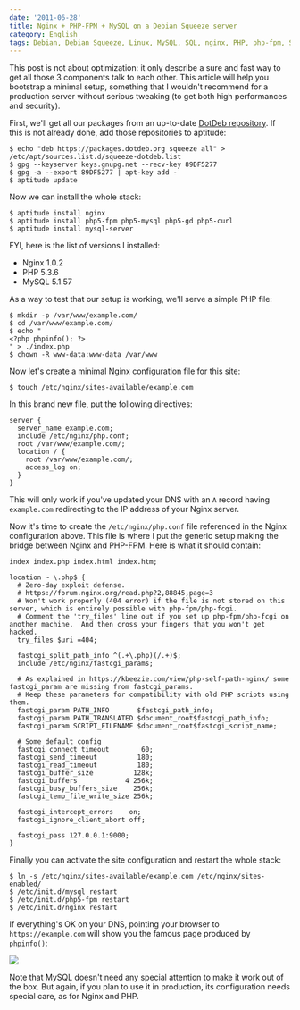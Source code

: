 ```yaml
---
date: '2011-06-28'
title: Nginx + PHP-FPM + MySQL on a Debian Squeeze server
category: English
tags: Debian, Debian Squeeze, Linux, MySQL, SQL, nginx, PHP, php-fpm, Server, Web
---
```


This post is not about optimization: it only describe a sure and fast way to get all those 3 components talk to each other. This article will help you bootstrap a minimal setup, something that I wouldn't recommend for a production server without serious tweaking (to get both high performances and security).

First, we'll get all our packages from an up-to-date [DotDeb repository](https://www.dotdeb.org/). If this is not already done, add those repositories to aptitude:

```shell-session
$ echo "deb https://packages.dotdeb.org squeeze all" > /etc/apt/sources.list.d/squeeze-dotdeb.list
$ gpg --keyserver keys.gnupg.net --recv-key 89DF5277
$ gpg -a --export 89DF5277 | apt-key add -
$ aptitude update
```

Now we can install the whole stack:

```shell-session
$ aptitude install nginx
$ aptitude install php5-fpm php5-mysql php5-gd php5-curl
$ aptitude install mysql-server
```

FYI, here is the list of versions I installed:

- Nginx 1.0.2
- PHP 5.3.6
- MySQL 5.1.57

As a way to test that our setup is working, we'll serve a simple PHP file:

```shell-session
$ mkdir -p /var/www/example.com/
$ cd /var/www/example.com/
$ echo "
<?php phpinfo(); ?>
" > ./index.php
$ chown -R www-data:www-data /var/www
```

Now let's create a minimal Nginx configuration file for this site:

```shell-session
$ touch /etc/nginx/sites-available/example.com
```

In this brand new file,  put the following directives:

```nginx
server {
  server_name example.com;
  include /etc/nginx/php.conf;
  root /var/www/example.com/;
  location / {
    root /var/www/example.com/;
    access_log on;
  }
}
```

This will only work if you've updated your DNS with an `A` record having `example.com` redirecting to the IP address of your Nginx server.

Now it's time to create the `/etc/nginx/php.conf` file referenced in the Nginx configuration above. This file is where I put the generic setup making the bridge between Nginx and PHP-FPM. Here is what it should contain:

```nginx
index index.php index.html index.htm;

location ~ \.php$ {
  # Zero-day exploit defense.
  # https://forum.nginx.org/read.php?2,88845,page=3
  # Won't work properly (404 error) if the file is not stored on this server, which is entirely possible with php-fpm/php-fcgi.
  # Comment the 'try_files' line out if you set up php-fpm/php-fcgi on another machine.  And then cross your fingers that you won't get hacked.
  try_files $uri =404;

  fastcgi_split_path_info ^(.+\.php)(/.+)$;
  include /etc/nginx/fastcgi_params;

  # As explained in https://kbeezie.com/view/php-self-path-nginx/ some fastcgi_param are missing from fastcgi_params.
  # Keep these parameters for compatibility with old PHP scripts using them.
  fastcgi_param PATH_INFO       $fastcgi_path_info;
  fastcgi_param PATH_TRANSLATED $document_root$fastcgi_path_info;
  fastcgi_param SCRIPT_FILENAME $document_root$fastcgi_script_name;

  # Some default config
  fastcgi_connect_timeout        60;
  fastcgi_send_timeout          180;
  fastcgi_read_timeout          180;
  fastcgi_buffer_size          128k;
  fastcgi_buffers            4 256k;
  fastcgi_busy_buffers_size    256k;
  fastcgi_temp_file_write_size 256k;

  fastcgi_intercept_errors    on;
  fastcgi_ignore_client_abort off;

  fastcgi_pass 127.0.0.1:9000;
}
```

Finally you can activate the site configuration and restart the whole stack:

```shell-session
$ ln -s /etc/nginx/sites-available/example.com /etc/nginx/sites-enabled/
$ /etc/init.d/mysql restart
$ /etc/init.d/php5-fpm restart
$ /etc/init.d/nginx restart
```

If everything's OK on your DNS, pointing your browser to `https://example.com` will show you the famous page produced by `phpinfo()`:

![]({attach}phpinfo-536.png)

Note that MySQL doesn't need any special attention to make it work out of the box. But again, if you plan to use it in production, its configuration needs special care, as for Nginx and PHP.
